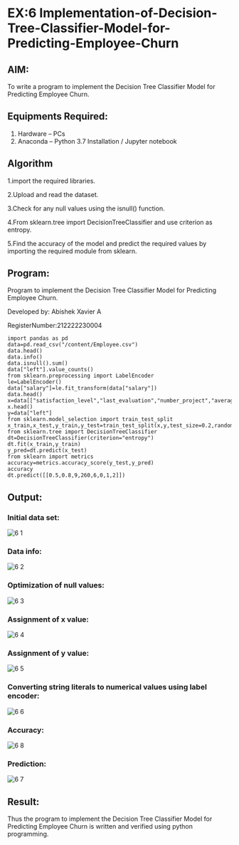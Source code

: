 # EX:6 Implementation-of-Decision-Tree-Classifier-Model-for-Predicting-Employee-Churn

## AIM:
To write a program to implement the Decision Tree Classifier Model for Predicting Employee Churn.

## Equipments Required:
1. Hardware – PCs
2. Anaconda – Python 3.7 Installation / Jupyter notebook

## Algorithm
1.import the required libraries.

2.Upload and read the dataset.

3.Check for any null values using the isnull() function.

4.From sklearn.tree import DecisionTreeClassifier and use criterion as entropy.

5.Find the accuracy of the model and predict the required values by importing the required module from sklearn.

## Program:
Program to implement the Decision Tree Classifier Model for Predicting Employee Churn.

Developed by: Abishek Xavier A

RegisterNumber:212222230004
```
import pandas as pd
data=pd.read_csv("/content/Employee.csv")
data.head()
data.info()
data.isnull().sum()
data["left"].value_counts()
from sklearn.preprocessing import LabelEncoder
le=LabelEncoder()
data["salary"]=le.fit_transform(data["salary"])
data.head()
x=data[["satisfaction_level","last_evaluation","number_project","average_montly_hours","time_spend_company","Work_accident","promotion_last_5years","salary"]]
x.head()
y=data["left"]
from sklearn.model_selection import train_test_split
x_train,x_test,y_train,y_test=train_test_split(x,y,test_size=0.2,random_state=100)
from sklearn.tree import DecisionTreeClassifier
dt=DecisionTreeClassifier(criterion="entropy")
dt.fit(x_train,y_train)
y_pred=dt.predict(x_test)
from sklearn import metrics
accuracy=metrics.accuracy_score(y_test,y_pred)
accuracy
dt.predict([[0.5,0.8,9,260,6,0,1,2]])
```

## Output:
### Initial data set:
![6 1](https://github.com/Brindha77/Implementation-of-Decision-Tree-Classifier-Model-for-Predicting-Employee-Churn/assets/118889143/4fdab09e-a67b-45ba-b6ea-1430530c1f44)

### Data info:
![6 2](https://github.com/Brindha77/Implementation-of-Decision-Tree-Classifier-Model-for-Predicting-Employee-Churn/assets/118889143/40bbf9f1-0b4b-4554-9398-67eb9f3e3a6c)


### Optimization of null values:
![6 3](https://github.com/Brindha77/Implementation-of-Decision-Tree-Classifier-Model-for-Predicting-Employee-Churn/assets/118889143/130e597d-f5e9-42fa-96e7-5bcfb522f28a)

### Assignment of x value:
![6 4](https://github.com/Brindha77/Implementation-of-Decision-Tree-Classifier-Model-for-Predicting-Employee-Churn/assets/118889143/b638f42f-9423-4dcd-81ce-d6af81aa7bc4)

### Assignment of y value:
![6 5](https://github.com/Brindha77/Implementation-of-Decision-Tree-Classifier-Model-for-Predicting-Employee-Churn/assets/118889143/48b19d12-f586-4f21-8f4f-44a9e7562409)

### Converting string literals to numerical values using label encoder:
![6 6](https://github.com/Brindha77/Implementation-of-Decision-Tree-Classifier-Model-for-Predicting-Employee-Churn/assets/118889143/efd59b97-4b8e-4855-8f54-6194f2ec6d44)

### Accuracy:
![6 8](https://github.com/Brindha77/Implementation-of-Decision-Tree-Classifier-Model-for-Predicting-Employee-Churn/assets/118889143/126faecd-11de-4cdb-9637-e98c7bba520e)


### Prediction:
![6 7](https://github.com/Brindha77/Implementation-of-Decision-Tree-Classifier-Model-for-Predicting-Employee-Churn/assets/118889143/655f10f8-8fff-4d48-9115-89736a07c6fb)

## Result:
Thus the program to implement the  Decision Tree Classifier Model for Predicting Employee Churn is written and verified using python programming.
